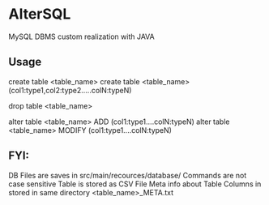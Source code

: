 # AlterSQL
MySQL DBMS custom realization with JAVA


Usage
-----------------------------------

create table <table_name>
create table <table_name> (col1:type1,col2:type2.....colN:typeN)

drop table <table_name>

alter table <table_name> ADD (col1:type1....colN:typeN)
alter table <table_name> MODIFY (col1:type1....colN:typeN)

FYI: 
-----------------------------------
DB Files are saves in src/main/recources/database/
Commands are not case sensitive
Table is stored as CSV File
Meta info about Table Columns in stored in same directory <table_name>_META.txt
